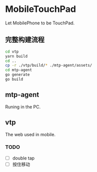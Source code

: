 # MobileTouchPad

Let MobilePhone to be TouchPad.

## 完整构建流程

```bash
cd vtp
yarn build
cd ..
cp -r ./vtp/build/* ./mtp-agent/assets/
cd mtp-agent
go generate
go build
```

## mtp-agent

Runing in the PC.

## vtp

The web used in mobile.

### TODO

+ [ ] double tap
+ [ ] 按住移动
